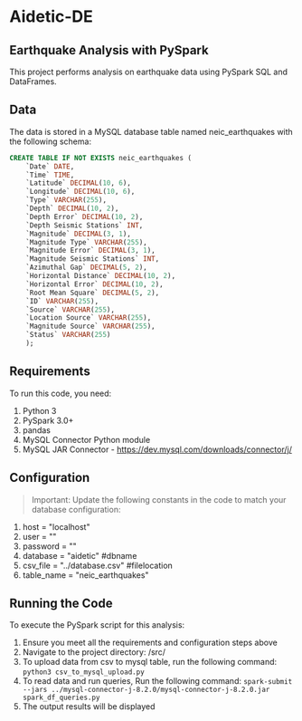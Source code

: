 # Aidetic-DE
## Earthquake Analysis with PySpark
This project performs analysis on earthquake data using PySpark SQL and DataFrames.

## Data
The data is stored in a MySQL database table named neic_earthquakes with the following schema:
```sql
CREATE TABLE IF NOT EXISTS neic_earthquakes (
    `Date` DATE,
    `Time` TIME,
    `Latitude` DECIMAL(10, 6),
    `Longitude` DECIMAL(10, 6),
    `Type` VARCHAR(255),
    `Depth` DECIMAL(10, 2),
    `Depth Error` DECIMAL(10, 2),
    `Depth Seismic Stations` INT,
    `Magnitude` DECIMAL(3, 1),
    `Magnitude Type` VARCHAR(255),
    `Magnitude Error` DECIMAL(3, 1),
    `Magnitude Seismic Stations` INT,
    `Azimuthal Gap` DECIMAL(5, 2),
    `Horizontal Distance` DECIMAL(10, 2),
    `Horizontal Error` DECIMAL(10, 2),
    `Root Mean Square` DECIMAL(5, 2),
    `ID` VARCHAR(255),
    `Source` VARCHAR(255),
    `Location Source` VARCHAR(255),
    `Magnitude Source` VARCHAR(255),
    `Status` VARCHAR(255)
    );
```

## Requirements
To run this code, you need:

1. Python 3
2. PySpark 3.0+
3. pandas
4. MySQL Connector Python module
5. MySQL JAR Connector - https://dev.mysql.com/downloads/connector/j/
   
## Configuration
> Important:
> Update the following constants in the code to match your database configuration:


1. host = "localhost"
2. user = ""
3. password = ""
4. database = "aidetic" #dbname
5. csv_file = "../database.csv" #filelocation
6. table_name = "neic_earthquakes"

## Running the Code
To execute the PySpark script for this analysis:

1. Ensure you meet all the requirements and configuration steps above
2. Navigate to the project directory: /src/
3. To upload data from csv to mysql table, run the following command:
   ```python3 csv_to_mysql_upload.py```
5. To read data and run queries, Run the following command:
   ```spark-submit --jars ../mysql-connector-j-8.2.0/mysql-connector-j-8.2.0.jar spark_df_queries.py```
7. The output results will be displayed
